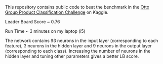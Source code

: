 This repository contains public code to beat the benchmark in the [Otto Group Product Classification Challenge](https://www.kaggle.com/c/otto-group-product-classification-challenge) on Kaggle.

Leader Board Score ~ 0.76

Run Time ~ 3 minutes on my laptop (i5)

The network contains 93 neurons in the input layer (corresponding to each feature), 3 neurons in the hidden layer and 9 neurons in the output layer (corresponding to each class). Increasing the number of neurons in the hidden layer and tuning other parameters gives a better LB score. 
